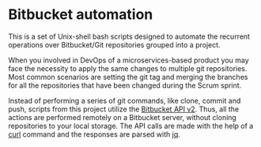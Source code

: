 # Bitbucket automation

This is a set of Unix-shell bash scripts designed to automate the recurrent operations 
over Bitbucket/Git repositories grouped into a project.   

When you involved in DevOps of a microservices-based product you may face the necessity to apply the same changes to multiple git repositories. 
Most common scenarios are setting the git tag and merging the branches for all the repositories that have been changed during the Scrum sprint.    
 
Instead of performing a series of git commands, like clone, commit and push, 
scripts from this project utilize the [Bitbucket API v2](https://developer.atlassian.com/bitbucket/api/2/reference/).
Thus, all the actions are performed remotely on a Bitbucket server, without cloning repositories to your local storage. 
The API calls are made with the help of a [curl](https://en.wikipedia.org/wiki/CURL) command and 
the responses are parsed with [jq](https://stedolan.github.io/jq/). 

